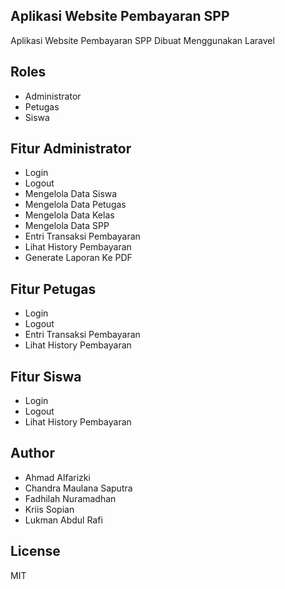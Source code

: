 ## Aplikasi Website Pembayaran SPP
Aplikasi Website Pembayaran SPP Dibuat Menggunakan Laravel


## Roles
- Administrator
- Petugas
- Siswa

## Fitur Administrator
- Login
- Logout
- Mengelola Data Siswa
- Mengelola Data Petugas
- Mengelola Data Kelas
- Mengelola Data SPP
- Entri Transaksi Pembayaran
- Lihat History Pembayaran
- Generate Laporan Ke PDF

## Fitur Petugas
- Login
- Logout
- Entri Transaksi Pembayaran
- Lihat History Pembayaran

## Fitur Siswa
- Login
- Logout
- Lihat History Pembayaran


## Author
- Ahmad Alfarizki
- Chandra Maulana Saputra
- Fadhilah Nuramadhan
- Kriis Sopian
- Lukman Abdul Rafi

## License
MIT
